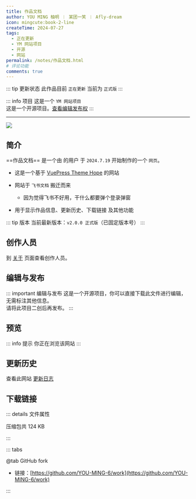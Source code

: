 ```yaml
---
title: 作品文档
author: YOU MING 柚明 ︱ 某团一笑 ︱ Afly-dream
icon: mingcute:book-2-line
createTime: 2024-07-27
tags:
  - 正在更新
  - YM 网站项目
  - 开源
  - 网站
permalink: /notes/作品文档.html
# 评论功能
comments: true
---
```


::: tip 更新状态
此作品目前 `正在更新`
当前为 `正式版`
:::

::: info 项目
这是一个 `YM 网站项目`  
这是一个开源项目。[查看编辑发布权](#编辑与发布)
:::

---

![](https://image.youming.us.kg/work-yl.png)

## <Icon name="mingcute:document-line" color="currentColor" /> 简介

==作品文档== 是一个由 <Badge text="Youming 工作室" type="tip" /> 的用户 <Badge text="YOU MING 柚明" type="info" /> 于 `2024.7.19` 开始制作的一个 `网页`。

- 这是一个基于 [VuePress Theme Hope](https://theme-hope.vuejs.press/zh/) 的网站
- 网站于 `飞书文档` 搬迁而来

  - 因为觉得飞书<Plot>不好用</Plot>，<Plot>干什么都要弹个登录弹窗</Plot>

- 用于显示作品信息、更新历史、下载链接 及其他功能

::: tip 版本
当前最新版本：`v2.0.0 正式版`（已固定版本号）
:::

## <Icon name="mingcute:contacts-3-line" color="currentColor" /> 创作人员

到 [关于](/notes/更多/工作室.html) 页面查看创作人员。

## <Icon name="mingcute:pencil-3-line" color="currentColor" /> 编辑与发布

::: important 编辑与发布
这是一个开源项目，你可以直接下载此文件进行编辑，无需标注其他信息。  
请将此项目二创后再发布。
:::

## <Icon name="mingcute:eye-2-line" color="currentColor" /> 预览

::: info 提示
你正在浏览该网站
:::

## <Icon name="mingcute:history-anticlockwise-line" color="currentColor" /> 更新历史

查看此网站 [更新日志](/notes/更多/更新日志.html)

## <Icon name="mingcute:arrow-to-down-line" color="currentColor" /> 下载链接

::: details <Icon name="mingcute:file-info-line" color="currentColor" /> 文件属性

<CardGrid>
  <Card title="work.zip" icon="mingcute:file-zip-line">
    压缩包共 124 KB
  </Card>
</CardGrid>

:::

::: tabs

@tab <Icon name="mingcute:fork-knife-line" color="currentColor" /> GitHub fork

- 链接：[https://github.com/YOU-MING-6/work](https://github.com/YOU-MING-6/work)

:::